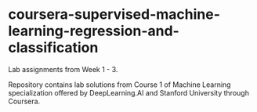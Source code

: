 # coursera-supervised-machine-learning-regression-and-classification
Lab assignments from Week 1 - 3.

Repository contains lab solutions from Course 1 of Machine Learning specialization offered by DeepLearning.AI and Stanford University through Coursera.
